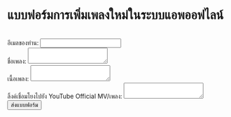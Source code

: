 # แบบฟอร์มการเพิ่มเพลงใหม่ในระบบแอพออฟไลน์
<!-- modify this form HTML and place wherever you want your form -->
<form
  action="https://formspree.io/f/xoqgoqqe"
  method="POST"
>
  <br><label>
    อีเมลของท่าน:
    <input type="email" name="email">
  </label>
  <br><label>
    ชื่อเพลง:
    <textarea name="songname"></textarea>
  </label>  
  <br><label>
    เนื้อเพลง:
    <textarea name="songlyrics"></textarea>
  </label>   
  <br><label>
    ลิ้งค์เชื่อมโยงไปยัง YouTube Official MV/เพลง:
    <textarea name="mvlink"></textarea>
  </label>
  <!-- your other form fields go here -->
  <br><button type="submit">ส่งแบบฟอร์ม</button>
</form>
